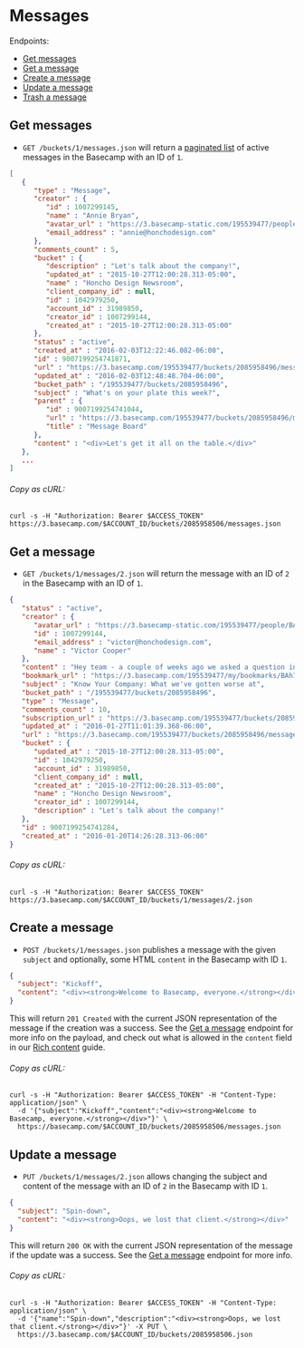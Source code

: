 Messages
========

Endpoints:

- [Get messages](#get-messages)
- [Get a message](#get-a-message)
- [Create a message](#create-a-message)
- [Update a message](#update-a-message)
- [Trash a message](#trash-a-message)

Get messages
------------

* `GET /buckets/1/messages.json` will return a [paginated list][1] of active messages in the Basecamp with an ID of `1`.

``` json
[
   {
      "type" : "Message",
      "creator" : {
         "id" : 1007299145,
         "name" : "Annie Bryan",
         "avatar_url" : "https://3.basecamp-static.com/195539477/people/BAhpBEkqCjw=--7e8e5d9e90e4898faee5f69e72def9e58da85fbe/avatar-64-x4",
         "email_address" : "annie@honchodesign.com"
      },
      "comments_count" : 5,
      "bucket" : {
         "description" : "Let's talk about the company!",
         "updated_at" : "2015-10-27T12:00:28.313-05:00",
         "name" : "Honcho Design Newsroom",
         "client_company_id" : null,
         "id" : 1042979250,
         "account_id" : 31989850,
         "creator_id" : 1007299144,
         "created_at" : "2015-10-27T12:00:28.313-05:00"
      },
      "status" : "active",
      "created_at" : "2016-02-03T12:22:46.082-06:00",
      "id" : 9007199254741871,
      "url" : "https://3.basecamp.com/195539477/buckets/2085958496/messages/9007199254741871",
      "updated_at" : "2016-02-03T12:48:48.704-06:00",
      "bucket_path" : "/195539477/buckets/2085958496",
      "subject" : "What's on your plate this week?",
      "parent" : {
         "id" : 9007199254741044,
         "url" : "https://3.basecamp.com/195539477/buckets/2085958496/message_boards/9007199254741044",
         "title" : "Message Board"
      },
      "content" : "<div>Let's get it all on the table.</div>"
   },
   ...
]
```

###### Copy as cURL:

``` shell
curl -s -H "Authorization: Bearer $ACCESS_TOKEN" https://3.basecamp.com/$ACCOUNT_ID/buckets/2085958506/messages.json
```


Get a message
-------------

* `GET /buckets/1/messages/2.json` will return the message with an ID of `2` in the Basecamp with an ID of `1`.

``` json
{
   "status" : "active",
   "creator" : {
      "avatar_url" : "https://3.basecamp-static.com/195539477/people/BAhpBEgqCjw=--8266bb0507508f3d46050d57b65924d5e2a005f3/avatar-64-x4",
      "id" : 1007299144,
      "email_address" : "victor@honchodesign.com",
      "name" : "Victor Cooper"
   },
   "content" : "Hey team - a couple of weeks ago we asked a question in Know Your Company - 'What have we gotten worse at over the last year?'<br/><br/>\n\n  Of course I had hoped nothing, but that's probably not realistic. 😬 I read a lot of great feedback, but the general theme is that we've gotten much worse with overwork. That our clients demand even more of our time, and we haven't grown necessarily.<br/><br/>\n\n  That means more work across the same amount of people, which means longer days, more weekend work, and ultimately more burn out. And as our clients have grown, so has our geographic dispersal - bigger clients means more travel. And that's not helping us get any more done either.<br/><br/>\n\n  I want you to know I hear you. This is unacceptable from my perspective. I knew we were taking a hit work wise and couldn't sustain it, but I didn't know it was this bad. That's my fault.<br/><br/>\n\n  So here's what we going to do, immediately:\n  <ul>\n    <li>If you know you're working more than 45 hours a week, just stop. Seriously, just stop. The work will still be there, and it will be better for it if you take some time away from it. I know this is easier said than done.</li>\n    <li>Talk to your manager, ASAP. Honestly, if deadlines need to move, so be it. If deliverables need to be cut, so be it.</li>\n    <li>Plan vacation, now. Stop procrastinating and say you'll figure it out later. You won't. Plan with your teams and get a slot of at minimum 3-4 days off in row, preferably a week or more.</li>\n    <li>Myself and the management team are looking at clients across the board. We're going to strongly consider firing the least profitable clients. We're at a good size and aren't going to grow for the sake of it. This is longer term planning. We can't ditch clients overnight, but in the next 6 months expect reduction in low-profit, or painful clients.</li>\n    <li>Try to avoid working weekends at all costs. I know an email or two might have to be sent. Resist the urge.</li>\n    <li>We're bringing on more contractors to ease the burden of work across more people.</li>\n  </ul><br/>\n\n  I know this sounds a bit like I'm preaching -- that in reality, the client work can't just stop. But believe me, it can. We can manage our clients if we know what we need to do. The quality of our work, and the quality of your lives has always been what has made us great. We're not about to just give that up, even though I've failed to recognize it until it got to this point. For that, I'm sorry. But I think we can turn it around.<br/><br/>\n\n  I'll update you soon on where everything stands soon. Thanks for all your hard work. Now go take a breather.<br/><br/>\n\n  -Victor",
   "bookmark_url" : "https://3.basecamp.com/195539477/my/bookmarks/BAh7CEkiCGdpZAY6BkVUSSI0Z2lkOi8vYmMzL1JlY29yZGluZy85MDA3MTk5MjU0NzQxMjg0P2V4cGlyZXNfaW4GOwBUSSIMcHVycG9zZQY7AFRJIg1yZWFkYWJsZQY7AFRJIg9leHBpcmVzX2F0BjsAVDA=--cc06ad7b09ccc6ab6f6bda67b01ba0bfd651e221",
   "subject" : "Know Your Company: What we've gotten worse at",
   "bucket_path" : "/195539477/buckets/2085958496",
   "type" : "Message",
   "comments_count" : 10,
   "subscription_url" : "https://3.basecamp.com/195539477/buckets/2085958496/recordings/9007199254741284/subscription",
   "updated_at" : "2016-01-27T11:01:39.368-06:00",
   "url" : "https://3.basecamp.com/195539477/buckets/2085958496/messages/9007199254741284",
   "bucket" : {
      "updated_at" : "2015-10-27T12:00:28.313-05:00",
      "id" : 1042979250,
      "account_id" : 31989850,
      "client_company_id" : null,
      "created_at" : "2015-10-27T12:00:28.313-05:00",
      "name" : "Honcho Design Newsroom",
      "creator_id" : 1007299144,
      "description" : "Let's talk about the company!"
   },
   "id" : 9007199254741284,
   "created_at" : "2016-01-20T14:26:28.313-06:00"
}
```

###### Copy as cURL:

``` shell
curl -s -H "Authorization: Bearer $ACCESS_TOKEN" https://3.basecamp.com/$ACCOUNT_ID/buckets/1/messages/2.json
```


Create a message
----------------

* `POST /buckets/1/messages.json` publishes a message with the given `subject` and optionally, some HTML `content` in the Basecamp with ID `1`.

``` json
{
  "subject": "Kickoff",
  "content": "<div><strong>Welcome to Basecamp, everyone.</strong></div>"
}
```

This will return `201 Created` with the current JSON representation of the message if the creation was a success. See the [Get a message](#get-a-message) endpoint for more info on the payload, and check out what is allowed in the `content` field in our [Rich content][2] guide.

###### Copy as cURL:

``` shell
curl -s -H "Authorization: Bearer $ACCESS_TOKEN" -H "Content-Type: application/json" \
  -d '{"subject":"Kickoff","content":"<div><strong>Welcome to Basecamp, everyone.</strong></div>"}' \
  https://basecamp.com/$ACCOUNT_ID/buckets/2085958506/messages.json
```


Update a message
-----------------

* `PUT /buckets/1/messages/2.json` allows changing the subject and content of the message with an ID of `2` in the Basecamp with ID `1`.

``` json
{
  "subject": "Spin-down",
  "content": "<div><strong>Oops, we lost that client.</strong></div>"
}
```

This will return `200 OK` with the current JSON representation of the message if the update was a success. See the [Get a message](#get-a-message) endpoint for more info.

###### Copy as cURL:

``` shell
curl -s -H "Authorization: Bearer $ACCESS_TOKEN" -H "Content-Type: application/json" \
  -d '{"name":"Spin-down","description":"<div><strong>Oops, we lost that client.</strong></div>"}' -X PUT \
  https://3.basecamp.com/$ACCOUNT_ID/buckets/2085958506.json
```


[1]: https://github.com/basecamp/bc3-api/blob/master/README.md#pagination
[2]: https://github.com/basecamp/bc3-api/blob/master/README.md#rich-content
